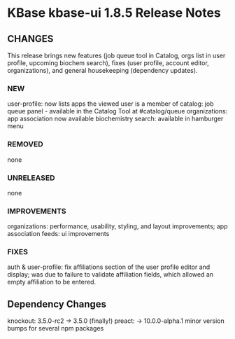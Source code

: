 # KBase kbase-ui 1.8.5 Release Notes

## CHANGES

This release brings new features (job queue tool in Catalog, orgs list in user profile, upcoming biochem search), fixes (user profile, account editor, organizations), and general housekeeping (dependency updates).

### NEW

user-profile: now lists apps the viewed user is a member of
catalog: job queue panel - available in the Catalog Tool at #catalog/queue
organizations: app association now available
biochemistry search: available in hamburger menu

### REMOVED

none

### UNRELEASED

none

### IMPROVEMENTS

organizations: performance, usability, styling, and layout improvements; app association
feeds: ui improvements

### FIXES

auth & user-profile: fix affiliations section of the user profile editor and display; was due to failure to validate affiliation fields, which allowed an empty
affiliation to be entered.

## Dependency Changes

knockout: 3.5.0-rc2 -> 3.5.0 (finally!)
preact: -> 10.0.0-alpha.1
minor version bumps for several npm packages
